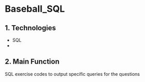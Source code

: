# Baseball_SQL
## 1. Technologies
- SQL
- 
## 2. Main Function
SQL exercise codes to output specific queries for the questions


